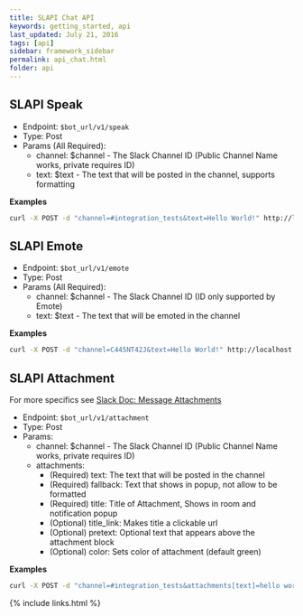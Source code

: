```yaml
---
title: SLAPI Chat API
keywords: getting_started, api
last_updated: July 21, 2016
tags: [api]
sidebar: framework_sidebar
permalink: api_chat.html
folder: api
---
```


## SLAPI Speak
-   Endpoint: `$bot_url/v1/speak`
-   Type: Post
-   Params (All Required):
    -   channel: $channel - The Slack Channel ID (Public Channel Name works, private requires ID)
    -   text: $text - The text that will be posted in the channel, supports formatting

**Examples**

```bash
curl -X POST -d "channel=#integration_tests&text=Hello World!" http://localhost:4567/v1/speak
```

## SLAPI Emote
-   Endpoint: `$bot_url/v1/emote`
-   Type: Post
-   Params (All Required):
    -   channel: $channel - The Slack Channel ID (ID only supported by Emote)
    -   text: $text - The text that will be emoted in the channel

**Examples**

```bash
curl -X POST -d "channel=C445NT42J&text=Hello World!" http://localhost:4567/v1/emote
```

## SLAPI Attachment
For more specifics see [Slack Doc: Message Attachments](https://api.slack.com/docs/message-attachments)

-   Endpoint: `$bot_url/v1/attachment`
-   Type: Post
-   Params:
    -   channel: $channel - The Slack Channel ID (Public Channel Name works, private requires ID)
    -   attachments:
        -   (Required) text: The text that will be posted in the channel
        -   (Required) fallback: Text that shows in popup, not allow to be formatted
        -   (Required) title: Title of Attachment, Shows in room and notification popup
        -   (Optional) title_link: Makes title a clickable url
        -   (Optional) pretext: Optional text that appears above the attachment block
        -   (Optional) color: Sets color of attachment (default green)

**Examples**

```bash
curl -X POST -d "channel=#integration_tests&attachments[text]=hello world&attachments[fallback]=Hello World&attachments[title]=HELLO WORLD" http://localhost:4567/v1/attachment
```


{% include links.html %}
